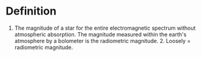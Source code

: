 # Definition

1.  The magnitude of a star for the entire electromagnetic spectrum
    without atmospheric absorption. The magnitude measured within the
    earth's atmosphere by a bolometer is the radiometric magnitude. 2.
    Loosely = radiometric magnitude.
